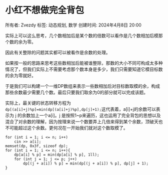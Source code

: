 # 小红不想做完全背包

所有者: Zvezdy
标签: 动态规划, 数学
创建时间: 2024年4月8日 20:00

实际上可以这么思考，几个数相加后是某个数的倍数可以看作是几个数相加后模那个数的余为零。

因此有关整除的问题其实都可以被看作是余数的处理。

如果按一般的思路来思考这些数相加后能被谁整除，那数的大小不同可构成太多种情况了，但我们实际上不需要考虑那个数本身是多少，我们只需要知道它模目标数的余为零就好。

于是我们可以构建一个一维DP数组来表示一些数相加后对目标数取模的余，构成那些余数最少需要几个数。最后只要我们取余为0的部分就可以完成该题。

实际上，最关键的状态转移方程为 `dp[(a[i]+j)%p]=min(dp[(a[i]+j)%p],dp[j]+1);`这代表着，a[i]+j的余数可以表示为 j 的余数加上一个a[i]。j 是按照1~p来遍历，这也运用了完全背包的思想以及混合了对余数的理解，因为按理来说一个数要弄上几倍来得到某个余数，顶破天也不可能超过这个余数。更何况在一开始我们就对这个数取模了。

```mermaid
for (int i = 1; i <= n; i++)
    cin >> a[i];
memset(dp, 0x3f, sizeof dp);
for (int i = 1; i <= n; i++){
    dp[a[i] % p] = min(dp[a[i] % p], 1ll);
    for (int j = 1; j <= p; j++)
        dp[(j + a[i]) % p] = min(dp[(j + a[i]) % p], dp[j] + 1);
}
```